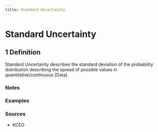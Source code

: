 ```yaml
---
title: Standard Uncertainty
---
```


# Standard Uncertainty

## 1 Definition

Standard Uncertainty describes the standard deviation of the probability distribution describing the spread of possible values in quantitative/continuous [Data].

### Notes 

### Examples 

### Sources
- KCEO
